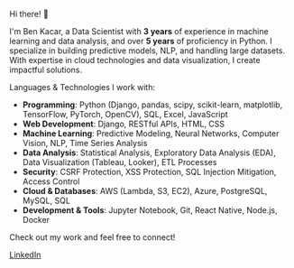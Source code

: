 Hi there! 👋

I'm Ben Kacar, a Data Scientist with **3 years** of experience in machine learning and data analysis, and over **5 years** of proficiency in Python. I specialize in building predictive models, NLP, and handling large datasets. With expertise in cloud technologies and data visualization, I create impactful solutions.

Languages & Technologies I work with:

- **Programming**: Python (Django, pandas, scipy, scikit-learn, matplotlib, TensorFlow, PyTorch, OpenCV), SQL, Excel, JavaScript  
- **Web Development**: Django, RESTful APIs, HTML, CSS  
- **Machine Learning**: Predictive Modeling, Neural Networks, Computer Vision, NLP, Time Series Analysis  
- **Data Analysis**: Statistical Analysis, Exploratory Data Analysis (EDA), Data Visualization (Tableau, Looker), ETL Processes  
- **Security**: CSRF Protection, XSS Protection, SQL Injection Mitigation, Access Control  
- **Cloud & Databases**: AWS (Lambda, S3, EC2), Azure, PostgreSQL, MySQL, SQL  
- **Development & Tools**: Jupyter Notebook, Git, React Native, Node.js, Docker  


Check out my work and feel free to connect!

[LinkedIn](http://www.linkedin.com/bengissu)
